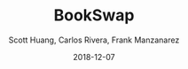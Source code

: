---
path: "/project/bookswap"
date: "2018-12-07"
title: "BookSwap"
author: "Scott Huang, Carlos Rivera, Frank Manzanarez"
image: "../images/bookswap.gif"
demo: "https://scotth527.github.io/bookswap_website/"
repository: "https://github.com/scotth527/bookswap_website"
alt: "BookSwap"
type: "project"
description: "A website that allows users to create wishlists, make an inventory for the books they own and trade books with other users. Built with react.js, javascript, html, css, bootstrap. Uses a django/python back end. The concept is inspired by minimalism, and made to give old books new life. Work in progress."
---